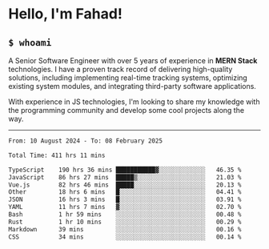<h1>Hello, I'm Fahad!</h1>

<h2><code>$ whoami</code></h2>

A Senior Software Engineer with over 5 years of experience in **MERN Stack** technologies. I have a proven track record of delivering high-quality solutions, including implementing real-time tracking systems, optimizing existing system modules, and integrating third-party software applications.

With experience in JS technologies, I'm looking to share my knowledge with the programming community and develop some cool projects along the way.

---

<!--START_SECTION:waka-->

```txt
From: 10 August 2024 - To: 08 February 2025

Total Time: 411 hrs 11 mins

TypeScript    190 hrs 36 mins ███████████▓░░░░░░░░░░░░░   46.35 %
JavaScript    86 hrs 27 mins  █████▒░░░░░░░░░░░░░░░░░░░   21.03 %
Vue.js        82 hrs 46 mins  █████░░░░░░░░░░░░░░░░░░░░   20.13 %
Other         18 hrs 6 mins   █░░░░░░░░░░░░░░░░░░░░░░░░   04.41 %
JSON          16 hrs 3 mins   █░░░░░░░░░░░░░░░░░░░░░░░░   03.91 %
YAML          11 hrs 7 mins   ▓░░░░░░░░░░░░░░░░░░░░░░░░   02.70 %
Bash          1 hr 59 mins    ░░░░░░░░░░░░░░░░░░░░░░░░░   00.48 %
Rust          1 hr 10 mins    ░░░░░░░░░░░░░░░░░░░░░░░░░   00.29 %
Markdown      39 mins         ░░░░░░░░░░░░░░░░░░░░░░░░░   00.16 %
CSS           34 mins         ░░░░░░░░░░░░░░░░░░░░░░░░░   00.14 %
```

<!--END_SECTION:waka-->

<!--
**heyFahad/heyFahad** is a ✨ _special_ ✨ repository because its `README.md` (this file) appears on your GitHub profile.

Here are some ideas to get you started:

- 🔭 I’m currently working on ...
- 🌱 I’m currently learning ...
- 👯 I’m looking to collaborate on ...
- 🤔 I’m looking for help with ...
- 💬 Ask me about ...
- 📫 How to reach me: ...
- 😄 Pronouns: ...
- ⚡ Fun fact: ...
-->
